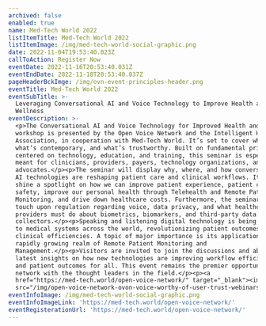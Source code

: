 ```yaml
---
archived: false
enabled: true
name: Med-Tech World 2022
listItemTitle: Med-Tech World 2022
listItemImage: /img/med-tech-world-social-graphic.png
date: 2022-11-04T19:53:40.023Z
callToAction: Register Now
eventDate: 2022-11-16T20:53:40.031Z
eventEndDate: 2022-11-18T20:53:40.037Z
pageHeaderBckImge: /img/ovn-event-principles-header.png
eventTitle: Med-Tech World 2022
eventSubTitle: >-
  Leveraging Conversational AI and Voice Technology to Improve Health and
  Wellness
eventDescription: >-
  <p>The Conversational AI and Voice Technology for Improved Health and Wellness
  workshop is presented by the Open Voice Network and the Intelligent Health
  Association, in cooperation with Med-Tech World. It’s set to cover what’s new,
  what’s contemporary, and what’s trustworthy. Built on fundamental principles
  centered on technology, education, and training, this seminar is especially
  meant for clinicians, providers, payers, technology organizations, and patient
  advocates.</p><p>The seminar will display why, where, and how conversational
  AI technologies are reshaping patient care and clinical workflows. It will
  shine a spotlight on how we can improve patient experience, patient care and
  safety, improve our personal health through Telehealth and Remote Patient
  Monitoring, and drive down healthcare costs. Furthermore, the seminar will
  touch upon regulation regarding voice, data privacy, and what healthcare
  providers must do about biometrics, biomarkers, and third-party data
  collectors.</p><p>Speaking and listening digital technology is being applied
  to medical systems across the world, revolutionizing patient outcomes and
  clinical efficiencies. A topic of major importance is its application to the
  rapidly growing realm of Remote Patient Monitoring and
  Management.</p><p>Visitors are invited to join the discussions and absorb the
  latest insights on how new technologies are improving workflow efficiencies
  and patient outcomes for all. This event remains the premier opportunity to
  network with the thought leaders in the field.</p><p><a
  href="https://med-tech.world/open-voice-network/" target="_blank"><img
  src="/img/open-voice-network-ovon-voice-worthy-of-user-trust-webinars-register-now-button-1.png"></a></p>
eventInfoImage: /img/med-tech-world-social-graphic.png
eventInfoImageLink: 'https://med-tech.world/open-voice-network/'
eventRegisterationUrl: 'https://med-tech.world/open-voice-network/'
---
```



